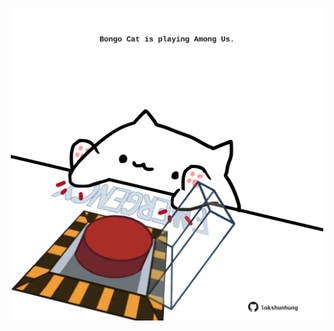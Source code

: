<!-- built at 23/03/2021, 22:01:46 UTC -->
<p align="center">
  <img width="500" height="500" src="./ReadmeImage.svg">
</p>

